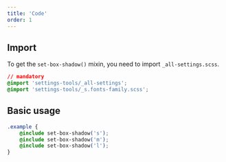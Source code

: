 ```yaml
---
title: 'Code'
order: 1
---
```


## Import

To get the `set-box-shadow()` mixin, you need to import `_all-settings.scss`.

```css
// mandatory
@import 'settings-tools/_all-settings';
@import 'settings-tools/_s.fonts-family.scss';
```

## Basic usage

```css
.example {
    @include set-box-shadow('s');
    @include set-box-shadow('m');
    @include set-box-shadow('l');
}
```